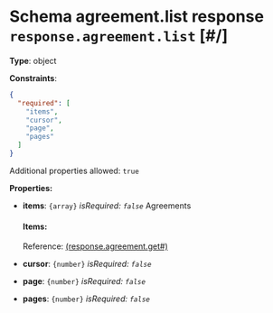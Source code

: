 # Schema agreement.list response `response.agreement.list`  [#/]


**Type**: object





**Constraints**:

```json
{
  "required": [
    "items",
    "cursor",
    "page",
    "pages"
  ]
}
```


Additional properties allowed: `true`


**Properties:**


 - **items**: `{array}` *isRequired: `false`* Agreements
    
    <a name="/properties/items"/>
    
    
    
    
    #### Items:
    
    
    Reference: <a href="response.agreement.get.md#">  (response.agreement.get#)</a>
    
 - **cursor**: `{number}` *isRequired: `false`* 
 - **page**: `{number}` *isRequired: `false`* 
 - **pages**: `{number}` *isRequired: `false`* 
